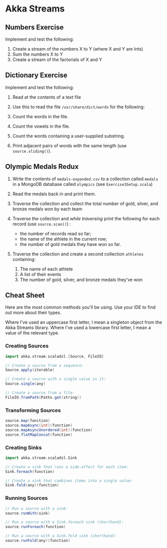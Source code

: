 # Akka Streams

## Numbers Exercise

Implement and test the following:

1. Create a stream of the numbers X to Y (where X and Y are Ints)
2. Sum the numbers X to Y
3. Create a stream of the factorials of X and Y

## Dictionary Exercise

Implement and test the following:

1. Read at the contents of a text file

2. Use this to read the file `/usr/share/dict/words`
   for the following:

3. Count the words in the file.

4. Count the vowels in the file.

5. Count the words containing
   a user-supplied substring.

6. Print adjacent pairs of words
   with the same length (use `source.sliding()`).

## Olympic Medals Redux

1. Write the contents of `medals-expanded.csv`
   to a collection called `medals`
   in a MongoDB database called `olympics`
   (see `Exercise3Setup.scala`)

2. Read the medals back in and print them.

3. Traverse the collection and collect
   the total number of gold, silver, and bronze medals
   won by each team

4. Traverse the collection and _while traversing_
   print the following for each record (use `source.scan()`) :

   - the number of records read so far;
   - the name of the athlete in the current row;
   - the number of gold medals they have won so far.

5. Traverse the collection and create
   a second collection `athletes` containing:

   1. The name of each athlete
   2. A list of their events
   3. The number of gold, silver, and
      bronze medals they've won

## Cheat Sheet

Here are the most common methods you'll be using.
Use your IDE to find out more about their types.

Where I've used an uppercase first letter,
I mean a singleton object from the Akka Streams library.
Where I've used a lowercase first letter, 
I mean a value of the relevant type.

### Creating Sources

```scala
import akka.stream.scaladsl.{Source, FileIO}

// Create a source from a sequence:
Source.apply(iterable)

// Create a source with a single value in it:
Source.single(any)

// Create a source from a file:
FileIO.fromPath(Paths.get(string))
```

### Transforming Sources

```scala
source.map(function)
source.mapAsync(int)(function)
source.mapAsyncUnordered(int)(function)
source.flatMapConcat(function)
```

### Creating Sinks

```scala
import akka.stream.scaladsl.Sink

// Create a sink that runs a side-effect for each item:
Sink.foreach(function)

// Create a sink that combines items into a single value:
Sink.fold(any)(function)
```

### Running Sources

```scala
// Run a source with a sink:
source.runWith(sink)

// Run a source with a Sink.foreach sink (shorthand):
source.runForeach(function)

// Run a source with a Sink.fold sink (shorthand):
source.runFold(any)(function)
```
